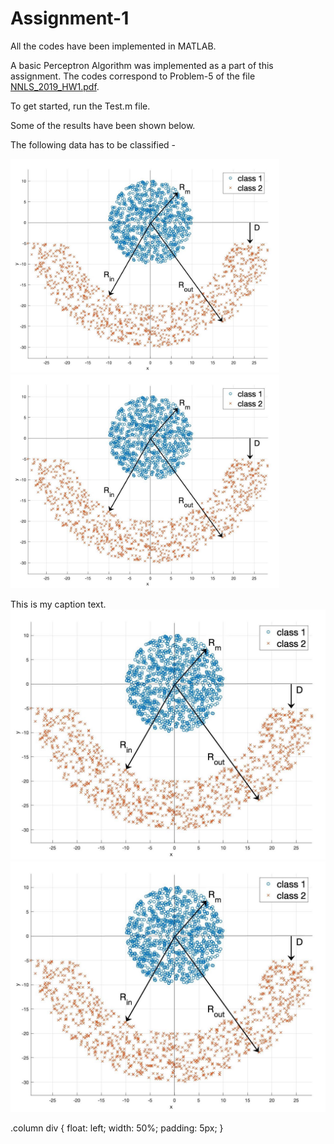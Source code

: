 # Assignment-1

All the codes have been implemented in MATLAB.

A basic Perceptron Algorithm was implemented as a part of this assignment. The codes correspond to Problem-5 of the file [NNLS_2019_HW1.pdf]. 

To get started, run the Test.m file.

Some of the results have been shown below.

[NNLS_2019_HW1.pdf]: https://github.com/ocimakamboj/NNLS/blob/master/Assignment-1/NNLS_2019_HW1.pdf

The following data has to be classified - 


<img src="images/a1_github.jpg" width="430px"/>  <img src="images/a1_github.jpg" width="430px"/> 
<figcaption>This is my caption text.</figcaption> 


<div class="column">
	<div>
		<img src="images/a1_github.jpg" alt="Snow" alt="">
	</div>
	<div>
		<img src="images/a1_github.jpg" alt="Snow" alt="">
	</div>
</div>

.column div {
  float: left;
  width: 50%;
  padding: 5px;
}
